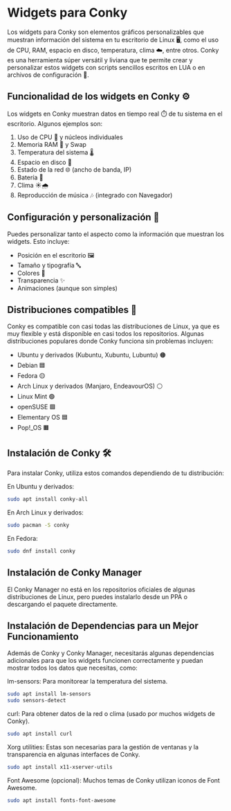 # Widgets para Conky

Los widgets para Conky son elementos gráficos personalizables que muestran información del sistema en tu 
escritorio de Linux 🖥️, como el uso de CPU, RAM, espacio en disco, temperatura, clima ☁️, entre otros. Conky 
es una herramienta súper versátil y liviana que te permite crear y personalizar estos widgets con scripts 
sencillos escritos en LUA o en archivos de configuración 📜.

## Funcionalidad de los widgets en Conky ⚙️

Los widgets en Conky muestran datos en tiempo real ⏱️ de tu sistema en el escritorio. Algunos ejemplos son:

1. Uso de CPU 🧠 y núcleos individuales
2. Memoria RAM 💾 y Swap
3. Temperatura del sistema 🌡️
4. Espacio en disco 💽
5. Estado de la red 🌐 (ancho de banda, IP)
6. Batería 🔋
7. Clima ☀🌧️
8. Reproducción de música 🎶 (integrado con Navegador)

## Configuración y personalización 🎨
Puedes personalizar tanto el aspecto como la información que muestran los widgets. Esto incluye:

- Posición en el escritorio 🖼️
- Tamaño y tipografía 🔤
- Colores 🎨
- Transparencia ✨
- Animaciones (aunque son simples)

## Distribuciones compatibles 🐧
Conky es compatible con casi todas las distribuciones de Linux, ya que es muy flexible y está disponible en casi todos los repositorios. Algunas distribuciones populares donde Conky funciona sin problemas incluyen:

- Ubuntu y derivados (Kubuntu, Xubuntu, Lubuntu) 🟠
- Debian 🟦
- Fedora 🟡
- Arch Linux y derivados (Manjaro, EndeavourOS) ⚪
- Linux Mint 🟢
- openSUSE 🟩
- Elementary OS 🟦
- Pop!_OS 🟧

## Instalación de Conky 🛠️
Para instalar Conky, utiliza estos comandos dependiendo de tu distribución:

En Ubuntu y derivados:

```bash
sudo apt install conky-all
```

En Arch Linux y derivados:
```bash
sudo pacman -S conky
```

En Fedora:
```bash
sudo dnf install conky
```

## Instalación de Conky Manager
El Conky Manager no está en los repositorios oficiales de algunas distribuciones de Linux, pero puedes instalarlo desde un PPA o descargando el paquete directamente.

## Instalación de Dependencias para un Mejor Funcionamiento
Además de Conky y Conky Manager, necesitarás algunas dependencias adicionales para que los widgets funcionen correctamente y puedan mostrar todos los datos que necesitas, como:

lm-sensors: Para monitorear la temperatura del sistema.
```bash
sudo apt install lm-sensors
sudo sensors-detect
```

curl: Para obtener datos de la red o clima (usado por muchos widgets de Conky).
```bash
sudo apt install curl
```

Xorg utilities: Estas son necesarias para la gestión de ventanas y la transparencia en algunas interfaces de Conky.
```bash
sudo apt install x11-xserver-utils
```

Font Awesome (opcional): Muchos temas de Conky utilizan iconos de Font Awesome.
```bash
sudo apt install fonts-font-awesome
```
